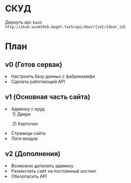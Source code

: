 # СКУД

Дернуть api:
    ```bash
    http://skud.uuum19xb.beget.tech/api/door/{id}/{door_id}
    ```

<h1>План</h1>
<h2>v0 (Готов сервак)</h2> 
<li>Настроить базу данных с фабрикамвфи</li>
<li>Сделать работающий API</li>
<h2>v1 (Основная часть сайта)</h2>
<li>Админку с круд
<ol>1) Двери</ol>
<ol>2) Карточки</ol>
</li>
<li>Страницы сайта</li>
<li>Логи входов</li>
<h2>v2 (Дополнения)</h2>
<li>Возможно допилить админку</li>
<li>Разместить сайт на постоянный хостинг</li>
<li>Обезопасить API</li>
